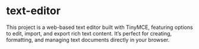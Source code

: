 # text-editor
This project is a web-based text editor built with TinyMCE, featuring options to edit, import, and export rich text content.
It’s perfect for creating, formatting, and managing text documents directly in your browser.
